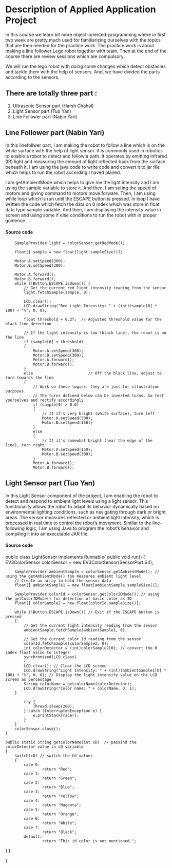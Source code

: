 # Description of Applied Application Project 

In this course we learn bit more object-oriented-programming where in first two week are pretty much used for familiarizing ourselves with the topics that are then needed for the practice work. The practice work is about making a line follower Lego robot together with team. Then at the end of the course there are review sessions which are compulsory. 

We will run the lego robot with doing some changes which detect obstacles and tackle them with the help of sensors. And, we have divided the parts according to the sensors. 

## There are totally three part :

1. Ultrasonic Sensor part (Harsh Chahal)
2. Light Sensor part (Tuo Yan)
3. Line Follower part (Nabin Yari)

## Line Follower part (Nabin Yari)

In this linefollwer part, I am making the robot to follow a line which is on the white surface with the help of light sensor. It is commonly used in robotics to enable a robot to detect and follow a path. It operates by emitting infrared (IR) light and measuring the amount of light reflected back from the surface beneath it. I am using the java code to write code and convert it to jar file which helps to run the robot according I haved planed. 

I am getAmbientMode which helps to give me the light intensity and I am using the sample variable to store it. And then, I am seting the speed of motors and giving command to motors move forware. Then, I am using while loop which is run until the ESCAPE button is pressed. In loop I have written the code which fetch the data on 0 index which was store in float data type sample variable. And then, I am displaying the intensity value in screen and using some if else conditions to run the robot with in proper guidence.

#### Source code 

        SampleProvider light = colorSensor.getRedMode();

        float[] sample = new float[light.sampleSize()];

        Motor.A.setSpeed(300);
        Motor.B.setSpeed(300);

        Motor.A.forward();
        Motor.B.forward();
        while (!Button.ESCAPE.isDown()) {
            // Get the current red light intensity reading from the sensor
            light.fetchSample(sample, 0); 
            
            LCD.clear();
            LCD.drawString("Red Light Intensity: " + (int)(sample[0] * 100) + "%", 0, 0);
            
            float threshold = 0.2f;  // Adjusted threshold value for the black line detection

            // If the light intensity is low (black line), the robot is on the line
            if (sample[0] < threshold)
            { 
                Motor.A.setSpeed(300);
                Motor.B.setSpeed(300);
                Motor.A.forward();
                Motor.B.forward();
            }
            else                        // Off the black line, adjust to turn towards the line
            {
                // Work on these logics. they are just for illustration purposes.
                // The turns defined below can be inverted turns. So test yourselves and rectify accordingly
                if (sample[0] > 0.6)
                {
                    // If it's very bright (white surface), turn left
                    Motor.A.setSpeed(300);
                    Motor.B.setSpeed(150);
                }
                else
                {
                    // If it's somewhat bright (near the edge of the line), turn right
                    Motor.A.setSpeed(150);
                    Motor.B.setSpeed(300);
                }
                Motor.A.forward();
                Motor.B.forward();
        
## Light Sensor part (Tuo Yan)

In this Light Sensor component of the project, I am enabling the robot to detect and respond to ambient light levels using a light sensor. This functionality allows the robot to adapt its behavior dynamically based on environmental lighting conditions, such as navigating through dark or bright areas. The sensor measures reflected or ambient light intensity, which is processed in real time to control the robot’s movement. Similar to the line-following logic, I am using Java to program the robot’s behavior and compiling it into an executable JAR file.

#### Source code 
public class LightSensor implements Runnable{
    public void run()
    {
        EV3ColorSensor colorSensor = new EV3ColorSensor(SensorPort.S4);

        SampleProvider ambientSample = colorSensor.getAmbientMode(); // using the getAmbientMode() too measures ambient light level 
        // Create an array to hold the sensor data
        float[] ambientSample1 = new float[ambientSample.sampleSize()];

        SampleProvider colorId = colorSensor.getColorIDMode(); // using the getColorIDMode() for detection of basic color as ID
        float[] colorSample2 = new float[colorId.sampleSize()];

        while (!Button.ESCAPE.isDown()) // Exit if the ESCAPE button is pressed
        {
            // Get the current light intensity reading from the sensor
            ambientSample.fetchSample(ambientSample1, 0);

            // Get the current color Id reading from the sensor
            colorId.fetchSample(colorSample2, 0);
            int colorDetector = (int)colorSample2[0]; // convert the 0 index float value to integer
            synchronized(LCD.class)
            {
            LCD.clear(); // Clear the LCD screen
            LCD.drawString("Light Intensity: " + (int)(ambientSample1[0] * 100) + "%", 0, 0); // Display the light intensity value on the LCD screen as percentage
            String colorName = getcolorName(colorDetector);
            LCD.drawString("Color name: " + colorName, 0, 1);
        }

            try {
                Thread.sleep(200);
            } catch (InterruptedException e) {
                e.printStackTrace();
            }
        }
        colorSensor.close();
    }

    public static String getcolorName(int cD)  // passind the colorDetector value in cD variable
    {
        switch(cD) // switch the Cd values
        {
            case 0:
                    return "Red";
            case 1: 
                    return "Green";
            case 2:
                    return "Blue";
            case 3: 
                    return "Yellow";
            case 4: 
                    return "Magenta";
            case 5: 
                    return "Orange";
            case 6: 
                    return "White";
            case 7: 
                    return "Black";
            default:
                    return "This id color is not mentioned.";
  }
}

}
